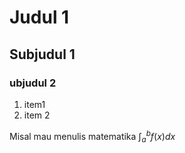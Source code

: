 # Judul 1
## Subjudul 1
### ubjudul 2

1. item1
2. item 2

Misal mau menulis matematika $\int_a^b f(x)dx$